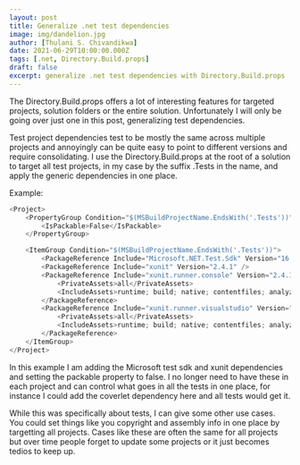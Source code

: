 ```yaml
---
layout: post
title: Generalize .net test dependencies
image: img/dandelion.jpg
author: [Thulani S. Chivandikwa]
date: 2021-06-29T10:00:00.000Z
tags: [.net, Directory.Build.props]
draft: false
excerpt: generalize .net test dependencies with Directory.Build.props
---
```


The Directory.Build.props offers a lot of interesting features for targeted projects, solution folders or the entire solution. Unfortunately I will only be going over just one in this post, generalizing test dependencies.

Test project dependencies test to be mostly the same across multiple projects and annoyingly can be quite easy to point to different versions and require consolidating. I use the Directory.Build.props at the root of a solution to target all test projects, in my case by the suffix .Tests in the name, and apply the generic dependencies in one place.

Example:

```csharp
<Project>
    <PropertyGroup Condition="$(MSBuildProjectName.EndsWith('.Tests'))">
        <IsPackable>False</IsPackable>
    </PropertyGroup>

    <ItemGroup Condition="$(MSBuildProjectName.EndsWith('.Tests'))">        
        <PackageReference Include="Microsoft.NET.Test.Sdk" Version="16.9.1" />
        <PackageReference Include="xunit" Version="2.4.1" />
        <PackageReference Include="xunit.runner.console" Version="2.4.1">
            <PrivateAssets>all</PrivateAssets>
            <IncludeAssets>runtime; build; native; contentfiles; analyzers</IncludeAssets>
        </PackageReference>
        <PackageReference Include="xunit.runner.visualstudio" Version="2.4.3">
            <PrivateAssets>all</PrivateAssets>
            <IncludeAssets>runtime; build; native; contentfiles; analyzers</IncludeAssets>
        </PackageReference>
    </ItemGroup>
</Project>
```

In this example I am adding the Microsoft test sdk and xunit dependencies and setting the packable property to false. I no longer need to have these in each project and can control what goes in all the tests in one place, for instance I could add the coverlet dependency here and all tests would get it.

While this was specifically about tests, I can give some other use cases. You could set things like you copyright and assembly info in one place by targetting all projects. Cases like these are often the same for all projects but over time people forget to update some projects or it just becomes tedios to keep up.